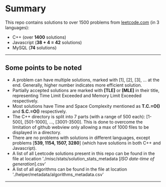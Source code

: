 # Summary
This repo contains solutions to over 1500 problems from [leetcode.com](https://leetcode.com/problemset/ "leetcode") (in 3 languages):
* C++ (over **1400** solutions)
* Javascript (**38 + 4 = 42** solutions)
* MySQL (**74** solutions)

---

## Some points to be noted
* A problem can have multiple solutions, marked with [1], [2], [3], ... at the end. Generally, higher number indicates more efficient solution.
* Partially accepted solutions are marked with **[TLE]** or **[MLE]** in their title, representing Time Limit Exceeded and Memory Limit Exceeded respectively.
* Most solutions have Time and Space Complexity mentioned as **T.C.=O()** and **S.C.=O()** respectively.
* The C++ directory is split into 7 parts (with a range of 500 each): [1-500], [501-1000], ..., [3001-3500]. This is done to overcome the limitation of github webview only allowing a max of 1000 files to be displayed in a directory.
* There are no problems with solutions in different languages, except problems [**539, 1154, 1507, 3280**] (which have solutions in both C++ and Javascript).
* A list of all Leetcode solutions present in this repo can be found in the file at location './misc/stats/solution_stats_metadata [*ISO date-time of generation*].csv'
* A list of all algorithms can be found in the file at location './helper/metadata/algorithms_metadata.csv'
---
